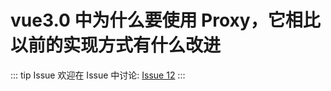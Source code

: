 # vue3.0 中为什么要使用 Proxy，它相比以前的实现方式有什么改进



::: tip Issue 
 欢迎在 Issue 中讨论: [Issue 12](https://github.com/shfshanyue/Daily-Question/issues/12) 
:::